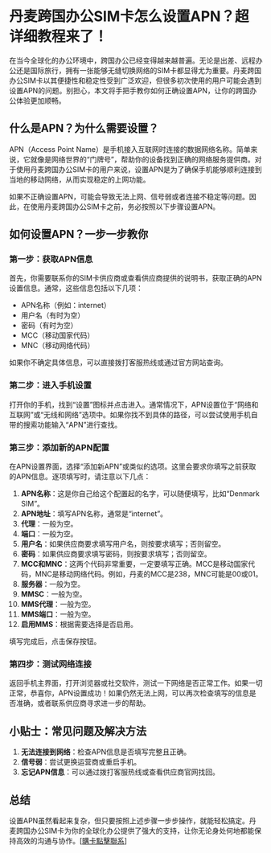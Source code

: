 # 丹麦跨国办公SIM卡怎么设置APN？超详细教程来了！

在当今全球化的办公环境中，跨国办公已经变得越来越普遍。无论是出差、远程办公还是国际旅行，拥有一张能够无缝切换网络的SIM卡都显得尤为重要。丹麦跨国办公SIM卡以其便捷性和稳定性受到广泛欢迎，但很多初次使用的用户可能会遇到设置APN的问题。别担心，本文将手把手教你如何正确设置APN，让你的跨国办公体验更加顺畅。

## 什么是APN？为什么需要设置？

APN（Access Point Name）是手机接入互联网时连接的数据网络名称。简单来说，它就像是网络世界的“门牌号”，帮助你的设备找到正确的网络服务提供商。对于使用丹麦跨国办公SIM卡的用户来说，设置APN是为了确保手机能够顺利连接到当地的移动网络，从而实现稳定的上网功能。

如果不正确设置APN，可能会导致无法上网、信号弱或者连接不稳定等问题。因此，在使用丹麦跨国办公SIM卡之前，务必按照以下步骤设置APN。

## 如何设置APN？一步一步教你

### 第一步：获取APN信息
首先，你需要联系你的SIM卡供应商或查看供应商提供的说明书，获取正确的APN设置信息。通常，这些信息包括以下几项：
- APN名称（例如：internet）
- 用户名（有时为空）
- 密码（有时为空）
- MCC（移动国家代码）
- MNC（移动网络代码）

如果你不确定具体信息，可以直接拨打客服热线或通过官方网站查询。

### 第二步：进入手机设置
打开你的手机，找到“设置”图标并点击进入。通常情况下，APN设置位于“网络和互联网”或“无线和网络”选项中。如果你找不到具体的路径，可以尝试使用手机自带的搜索功能输入“APN”进行查找。

### 第三步：添加新的APN配置
在APN设置界面，选择“添加新APN”或类似的选项。这里会要求你填写之前获取的APN信息。逐项填写时，请注意以下几点：

1. **APN名称**：这是你自己给这个配置起的名字，可以随便填写，比如“Denmark SIM”。
2. **APN地址**：填写APN名称，通常是“internet”。
3. **代理**：一般为空。
4. **端口**：一般为空。
5. **用户名**：如果供应商要求填写用户名，则按要求填写；否则留空。
6. **密码**：如果供应商要求填写密码，则按要求填写；否则留空。
7. **MCC和MNC**：这两个代码非常重要，一定要填写正确。MCC是移动国家代码，MNC是移动网络代码。例如，丹麦的MCC是238，MNC可能是00或01。
8. **服务器**：一般为空。
9. **MMSC**：一般为空。
10. **MMS代理**：一般为空。
11. **MMS端口**：一般为空。
12. **启用MMS**：根据需要选择是否启用。

填写完成后，点击保存按钮。

### 第四步：测试网络连接
返回手机主界面，打开浏览器或社交软件，测试一下网络是否正常工作。如果一切正常，恭喜你，APN设置成功！如果仍然无法上网，可以再次检查填写的信息是否准确，或者联系供应商寻求进一步的帮助。

## 小贴士：常见问题及解决方法

1. **无法连接到网络**：检查APN信息是否填写完整且正确。
2. **信号弱**：尝试更换运营商或重启手机。
3. **忘记APN信息**：可以通过拨打客服热线或查看供应商官网找回。

## 总结

设置APN虽然看起来复杂，但只要按照上述步骤一步步操作，就能轻松搞定。丹麦跨国办公SIM卡为你的全球化办公提供了强大的支持，让你无论身处何地都能保持高效的沟通与协作。[[購卡點擊聯系](https://t.me/s/esim1088)]
